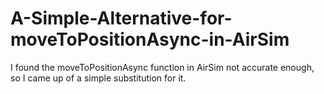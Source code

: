 # A-Simple-Alternative-for-moveToPositionAsync-in-AirSim

I found the moveToPositionAsync function in AirSim not accurate enough, so I came up of a simple substitution for it.
